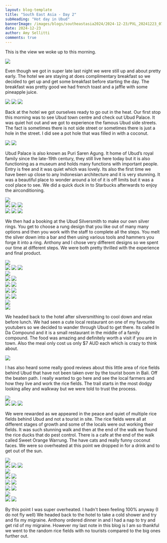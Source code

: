 ```yaml
---
layout: blog-template
title: "South East Asia - Day 2"
subHeading: "Hot day in Ubud"
bannerImage: /images/blogs/southeastasia2024/2024-12-23/PXL_20241223_074926353.MP.jpg_compressed.JPEG
date: 2024-12-23
author: Amy Sellitti
comments: true
---
```

This is the view we woke up to this morning.

<div class="center-image"><img src="/images/blogs/southeastasia2024/2024-12-23/PXL_20241222_231645761.jpg_compressed.JPEG"/></div>

Even though we got in super late last night we were still up and about pretty early. The hotel we are staying at does complimentary breakfast so we decided to get up and get some breakfast before starting the day. The breakfast was pretty good we had french toast and a jaffle with some pineapple juice.

<div class="grid-3c">
  <img src="/images/blogs/southeastasia2024/2024-12-23/PXL_20241223_001425219.MP.jpg_compressed.JPEG"/>
  <img src="/images/blogs/southeastasia2024/2024-12-23/PXL_20241223_001720081.MP.jpg_compressed.JPEG"/>
  <img src="/images/blogs/southeastasia2024/2024-12-23/PXL_20241223_002920874.MP.jpg_compressed.JPEG"/>
</div>

Back at the hotel we got ourselves ready to go out in the heat. Our first stop this morning was to see Ubud town centre and check out Ubud Palace. It was quiet hot out and we got to experience the famous Ubud side streets. The fact is sometimes there is not side street or sometimes there is just a hole in the street. I did see a pot hole that was filled in with a coconut.

<div class="grid-2c">
  <img src="/images/blogs/southeastasia2024/2024-12-23/PXL_20241223_014720236.jpg_compressed.JPEG"/>
  <img src="/images/blogs/southeastasia2024/2024-12-23/PXL_20241223_015652870.MP.jpg_compressed.JPEG"/>
</div>

Ubud Palace is also known as Puri Saren Agung. It home of Ubud’s royal family since the late-19th century, they still live here today but it is also functioning as a museum and holds many functions with important people. Entry is free and it was quiet which was lovely. Its also the first time we have been up close to any Indonesian architecture and it is very stunning. It was a beautiful place to wonder around a lot of it is off limits but it was a cool place to see. We did a quick duck in to Starbucks afterwards to enjoy the airconditioning. 

<div class="center-image"><img src="/images/blogs/southeastasia2024/2024-12-23/PXL_20241223_020552966.jpg_compressed.JPEG"/></div>
<div class="grid-1l-2w">
  <img src="/images/blogs/southeastasia2024/2024-12-23/PXL_20241223_020348115.jpg_compressed.JPEG"/>
  <img src="/images/blogs/southeastasia2024/2024-12-23/PXL_20241223_020444393.jpg_compressed.JPEG"/>
  <img src="/images/blogs/southeastasia2024/2024-12-23/PXL_20241223_020952899.jpg_compressed.JPEG"/>
</div>
<div class="grid-3c">
  <img src="/images/blogs/southeastasia2024/2024-12-23/PXL_20241223_020838370.jpg_compressed.JPEG"/>
  <img src="/images/blogs/southeastasia2024/2024-12-23/PXL_20241223_022904260.jpg_compressed.JPEG"/>
  <img src="/images/blogs/southeastasia2024/2024-12-23/PXL_20241223_020858999.jpg_compressed.JPEG"/>
</div>

We then had a booking at the Ubud Silversmith to make our own silver rings. You get to choose a rung design that you like out of many many options and then you work with the staff to complete all the steps. You melt the silver down into a bar and then using various tools and hammers you forge it into a ring. Anthony and I chose very different designs so we spent our time at different steps. We were both pretty thrilled with the experience and final product. 

<div class="center-image"><img src="/images/blogs/southeastasia2024/2024-12-23/PXL_20241223_030725366.jpg_compressed.JPEG"/></div>
<div class="grid-3c">
  <img src="/images/blogs/southeastasia2024/2024-12-23/PXL_20241223_030920713.jpg_compressed.JPEG"/>
  <img src="/images/blogs/southeastasia2024/2024-12-23/PXL_20241223_030949043.MP.jpg_compressed.JPEG"/>
  <img src="/images/blogs/southeastasia2024/2024-12-23/PXL_20241223_031131166.MP.jpg_compressed.JPEG"/>
</div>
<div class="center-image"><img src="/images/blogs/southeastasia2024/2024-12-23/PXL_20241223_031323628.MP.jpg_compressed.JPEG"/></div>
<div class="grid-2c">
  <img src="/images/blogs/southeastasia2024/2024-12-23/PXL_20241223_031432846.MP.jpg_compressed.JPEG"/>
  <img src="/images/blogs/southeastasia2024/2024-12-23/PXL_20241223_032846343.jpg_compressed.JPEG"/>
</div>
<div class="grid-2c">
  <img src="/images/blogs/southeastasia2024/2024-12-23/PXL_20241223_034122549.jpg_compressed.JPEG"/>
  <img src="/images/blogs/southeastasia2024/2024-12-23/PXL_20241223_034349050.jpg_compressed.JPEG"/>
</div>
<div class="grid-2c">
  <img src="/images/blogs/southeastasia2024/2024-12-23/PXL_20241223_034736075.jpg_compressed.JPEG"/>
  <img src="/images/blogs/southeastasia2024/2024-12-23/PXL_20241223_035023443.jpg_compressed.JPEG"/>
</div>
<div class="grid-2c">
  <img src="/images/blogs/southeastasia2024/2024-12-23/PXL_20241223_035907749.MP.jpg_compressed.JPEG"/>
  <img src="/images/blogs/southeastasia2024/2024-12-23/PXL_20241223_040920826.jpg_compressed.JPEG"/>
</div>
<div class="center-image"><img src="/images/blogs/southeastasia2024/2024-12-23/PXL_20241223_041541151.jpg_compressed.JPEG"/></div>
<div class="center-image"><img src="/images/blogs/southeastasia2024/2024-12-23/PXL_20241223_042222648.jpg_compressed.JPEG"/></div>

We headed back to the hotel after silversmithing to cool down and relax before lunch. We had seen a cute local restaurant on one of my favourite youtubers so we decided to wander through Ubud to get there. Its called In Da Compound and it is a small restaurant in the middle of a family compound. The food was amazing and definitely worth a visit if you are in town. Also the meal only cost us only $7 AUD each which is crazy to think about.

<div class="center-image"><img src="/images/blogs/southeastasia2024/2024-12-23/PXL_20241223_060944244.jpg_compressed.JPEG"/></div>

I has also heard some really good reviews about this little area of rice fields behind Ubud that have not been taken over by the tourist boom in Bali. Off the beaten path. I really wanted to go here and see the local farmers and how they live and work the rice fields. The trail starts in the most dodgy looking alley and walkway but we were told to trust the process.

<div class="center-image"><img src="/images/blogs/southeastasia2024/2024-12-23/PXL_20241223_080319661.jpg_compressed.JPEG"/></div>
<div class="grid-3c">
  <img src="/images/blogs/southeastasia2024/2024-12-23/PXL_20241223_075903696.jpg_compressed.JPEG"/>
  <img src="/images/blogs/southeastasia2024/2024-12-23/PXL_20241223_065507108.jpg_compressed.JPEG"/>
  <img src="/images/blogs/southeastasia2024/2024-12-23/PXL_20241223_065731958.MP.jpg_compressed.JPEG"/>
</div>

We were rewarded as we appeared in the peace and quiet of multiple rice fields behind Ubud and not a tourist in site. The rice fields were all at different stages of growth and some of the locals were out working their fields. It was such stunning walk and then at the end of the walk we found the rice ducks that do pest control.  There is a cafe at the end of the walk called Sweet Orange Warrung. The have cats and really funny coconut faces. We were so overheated at this point we dropped in for a drink and to get out of the sun. 

<div class="center-image"><img src="/images/blogs/southeastasia2024/2024-12-23/PXL_20241223_070059113.jpg_compressed.JPEG"/></div>
<div class="grid-2w-1l">
  <img src="/images/blogs/southeastasia2024/2024-12-23/PXL_20241223_070120530.MP.jpg_compressed.JPEG"/>
  <img src="/images/blogs/southeastasia2024/2024-12-23/PXL_20241223_070136316.MP.jpg_compressed.JPEG"/>
  <img src="/images/blogs/southeastasia2024/2024-12-23/PXL_20241223_070231880.jpg_compressed.JPEG"/>
</div>
<div class="center-image"><img src="/images/blogs/southeastasia2024/2024-12-23/PXL_20241223_070242126.jpg_compressed.JPEG"/></div>
<div class="grid-2c">
  <img src="/images/blogs/southeastasia2024/2024-12-23/PXL_20241223_070336689.jpg_compressed.JPEG"/>
  <img src="/images/blogs/southeastasia2024/2024-12-23/PXL_20241223_070451226.jpg_compressed.JPEG"/>
</div>
<div class="grid-2c">
  <img src="/images/blogs/southeastasia2024/2024-12-23/PXL_20241223_073533729.MP.jpg_compressed.JPEG"/>
  <img src="/images/blogs/southeastasia2024/2024-12-23/PXL_20241223_074743118.jpg_compressed.JPEG"/>
</div>
<div class="grid-2c">
  <img src="/images/blogs/southeastasia2024/2024-12-23/PXL_20241223_074926353.MP.jpg_compressed.JPEG"/>
  <img src="/images/blogs/southeastasia2024/2024-12-23/PXL_20241223_075420484.jpg_compressed.JPEG"/>
</div>
<div class="center-image"><img src="/images/blogs/southeastasia2024/2024-12-23/PXL_20241223_075449296.MP.jpg_compressed.JPEG"/></div>
<div class="grid-2c">
  <img src="/images/blogs/southeastasia2024/2024-12-23/PXL_20241223_075820995.jpg_compressed.JPEG"/>
  <img src="/images/blogs/southeastasia2024/2024-12-23/PXL_20241223_080230255.jpg_compressed.JPEG"/>
</div>

By this point I was super overheated. I hadn't been feeling 100% anyway (I do not fly well) We headed back to the hotel to take a cold shower and try and fix my migraine. Anthony ordered dinner in and I had a nap to try and get rid of my migraine. However my last note in this blog is I am so thankful we went to the random rice fields with no tourists compared to the big ones further out. 